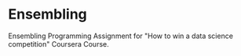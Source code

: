 # Ensembling
Ensembling Programming Assignment for "How to win a data science competition" Coursera Course.
